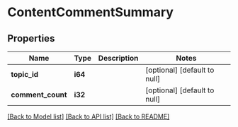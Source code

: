 # ContentCommentSummary

## Properties
Name | Type | Description | Notes
------------ | ------------- | ------------- | -------------
**topic_id** | **i64** |  | [optional] [default to null]
**comment_count** | **i32** |  | [optional] [default to null]

[[Back to Model list]](../README.md#documentation-for-models) [[Back to API list]](../README.md#documentation-for-api-endpoints) [[Back to README]](../README.md)


